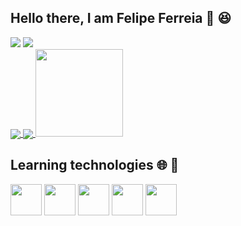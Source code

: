 ## Hello there, I am Felipe Ferreia :wave: :satisfied: <br>

<div>
  <a href="https://www.linkedin.com/in/eu-felipe/" target="_blank"><img src="https://img.shields.io/badge/-LinkedIn-%230077B5?style=for-the-badge&logo=linkedin&logoColor=white" target="_blank"></a>
  <a href = "mailto:eufelipe857@gmail.com"><img src="https://img.shields.io/badge/Gmail-D14836?style=for-the-badge&logo=gmail&logoColor=white" target="_blank"></a>
  
</div width="50" height="50">


<div>
 <a href="https://github.com/FF857">
 <a href=""> <img align="center" src="https://github-readme-stats.vercel.app/api/top-langs/?username=FF857&Theme=react&line_height=40&hide=css"/> </a>
 <a href=""> <img align="center" src="https://github-readme-stats-sigma-five.vercel.app/api/top-langs/?username=FF857&Theme=react&line_height=40&hide=css"/> </a>
 <img height="140em" src= "https://github-readme-stats.vercel.app/api?username=FF857&show_icons=true&theme=radical"/>
  
</div>

## Learning technologies :globe_with_meridians: :memo:

<div>
  <img src="https://cdn.jsdelivr.net/gh/devicons/devicon/icons/javascript/javascript-original.svg" width="50" height="50"/>
  <img src="https://cdn.jsdelivr.net/gh/devicons/devicon/icons/html5/html5-original.svg" width="50" height="50"/>
  <img src="https://cdn.jsdelivr.net/gh/devicons/devicon/icons/css3/css3-original.svg" width="50" height="50"/>
  <img src="https://cdn.jsdelivr.net/gh/devicons/devicon/icons/git/git-original.svg" width="50" height="50"/>
  <img src="https://cdn.jsdelivr.net/gh/devicons/devicon/icons/python/python-original.svg" width="50" height="50"/>                          
</div>

